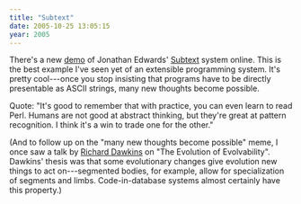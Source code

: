 ```yaml
---
title: "Subtext"
date: 2005-10-25 13:05:15
year: 2005
---
```

There's a new <a href="http://www.subtextual.org/demo1.html">demo</a> of Jonathan Edwards' <a href="http://www.subtextual.org">Subtext</a> system online.  This is the best example I've seen yet of an extensible programming system.  It's pretty cool---once you stop insisting that programs have to be directly presentable as ASCII strings, many new thoughts become possible.

Quote: "It's good to remember that with practice, you can even learn to read Perl.   Humans are not good at abstract thinking, but they're great at pattern recognition. I think it's a win to trade one for the other."

(And to follow up on the "many new thoughts become possible" meme, I once saw a talk by <a href="http://www.world-of-dawkins.com/">Richard Dawkins</a> on "The Evolution of Evolvability".  Dawkins' thesis was that some evolutionary changes give evolution new things to act on---segmented bodies, for example, allow for specialization of segments and limbs.  Code-in-database systems almost certainly have this property.)
